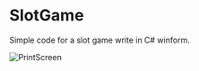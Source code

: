 # SlotGame
Simple code for a slot game write in C# winform.

![PrintScreen](https://i.bonus630.com.br/upload/slotgame.jpg)
